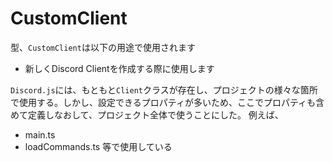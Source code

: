 # CustomClient
型、`CustomClient`は以下の用途で使用されます
* 新しくDiscord Clientを作成する際に使用します  

`Discord.js`には、もともと`Client`クラスが存在し、プロジェクトの様々な箇所で使用する。しかし、設定できるプロパティが多いため、ここでプロパティも含めて定義しなおして、プロジェクト全体で使うことにした。
例えば、
* main.ts
* loadCommands.ts
等で使用している 

